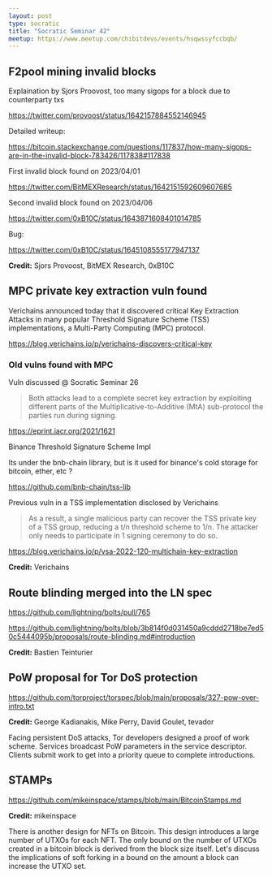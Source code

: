```yaml
---
layout: post
type: socratic
title: "Socratic Seminar 42"
meetup: https://www.meetup.com/chibitdevs/events/hsqwssyfccbqb/
---
```


## F2pool mining invalid blocks

Explaination by Sjors Proovost, too many sigops for a block due to counterparty txs

<https://twitter.com/provoost/status/1642157884552146945>

Detailed writeup:

<https://bitcoin.stackexchange.com/questions/117837/how-many-sigops-are-in-the-invalid-block-783426/117838#117838>

First invalid block found on 2023/04/01

<https://twitter.com/BitMEXResearch/status/1642151592609607685>

Second invalid block found on 2023/04/06

<https://twitter.com/0xB10C/status/1643871608401014785>

Bug:

<https://twitter.com/0xB10C/status/1645108555177947137>

**Credit:** Sjors Provoost, BitMEX Research, 0xB10C

## MPC private key extraction vuln found

Verichains announced today that it discovered critical Key Extraction Attacks in many popular Threshold Signature Scheme (TSS) implementations, a Multi-Party Computing (MPC) protocol.

<https://blog.verichains.io/p/verichains-discovers-critical-key>

### Old vulns found with MPC 

Vuln discussed @ Socratic Seminar 26

>Both attacks lead to a complete secret key extraction by exploiting different parts of the Multiplicative-to-Additive (MtA) sub-protocol the parties run during signing.

<https://eprint.iacr.org/2021/1621>

Binance Threshold Signature Scheme Impl

Its under the bnb-chain library, but is it used for binance's cold storage for bitcoin, ether, etc ?

<https://github.com/bnb-chain/tss-lib>

Previous vuln in a TSS implementation disclosed by Verichains

>As a result, a single malicious party can recover the TSS private key of a TSS group, reducing a t/n threshold scheme to 1/n. The attacker only needs to participate in 1 signing ceremony to do so.

<https://blog.verichains.io/p/vsa-2022-120-multichain-key-extraction>

**Credit:** Verichains

## Route blinding merged into the LN spec

<https://github.com/lightning/bolts/pull/765>

<https://github.com/lightning/bolts/blob/3b814f0d031450a9cddd2718be7ed50c5444095b/proposals/route-blinding.md#introduction>

**Credit:** Bastien Teinturier

## PoW proposal for Tor DoS protection

<https://github.com/torproject/torspec/blob/main/proposals/327-pow-over-intro.txt>

**Credit:** George Kadianakis, Mike Perry, David Goulet, tevador

Facing persistent DoS attacks, Tor developers designed a proof of work scheme. Services broadcast PoW parameters in the service descriptor. Clients submit work to get into a priority queue to complete introductions.

## STAMPs

<https://github.com/mikeinspace/stamps/blob/main/BitcoinStamps.md>

**Credit:** mikeinspace

There is another design for NFTs on Bitcoin. This design introduces a large number of UTXOs for each NFT. The only bound on the number of UTXOs created in a bitcoin block is derived from the block size itself. Let's discuss the implications of soft forking in a bound on the amount a block can increase the UTXO set.
